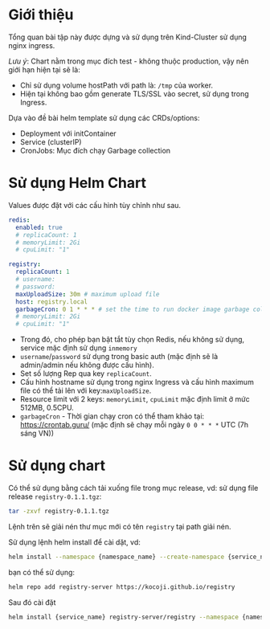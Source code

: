 # Giới thiệu
Tổng quan bài tập này được dựng và sử dụng trên Kind-Cluster sử dụng nginx ingress.

*Lưu ý*: Chart nằm trong mục đích test - không thuộc production, vậy nên giới hạn hiện tại sẽ là:
- Chỉ sử dụng volume hostPath với path là: `/tmp` của worker.
- Hiện tại không bao gồm generate TLS/SSL vào secret, sử dụng trong Ingress.

Dựa vào đề bài helm template sử dụng các CRDs/options:
- Deployment với initContainer 
- Service (clusterIP)
- CronJobs: Mục đích chạy Garbage collection


# Sử dụng Helm Chart 

Values được đặt với các cấu hình tùy chỉnh như sau.
```yaml
redis:
  enabled: true
  # replicaCount: 1
  # memoryLimit: 2Gi
  # cpuLimit: "1"

registry:
  replicaCount: 1
  # username: 
  # password: 
  maxUploadSize: 30m # maximum upload file
  host: registry.local
  garbageCron: 0 1 * * * # set the time to run docker image garbage collection, default is run daily at 00:00 AM
  # memoryLimit: 2Gi
  # cpuLimit: "1"
```

- Trong đó, cho phép bạn bật tắt tùy chọn Redis, nếu không sử dụng, service mặc định sử dụng `inmemory`
- `username`/`password` sử dụng trong basic auth (mặc định sẽ là admin/admin nếu không được cấu hình). 
- Set số lượng Rep qua key `replicaCount`. 
- Cấu hình hostname sử dụng trong nginx Ingress và cấu hình maximum file có thể tải lên với key:`maxUploadSize`.
- Resource limit với 2 keys: `memoryLimit`, `cpuLimit` mặc định limit ở mức 512MB, 0.5CPU.
- `garbageCron` - Thời gian chạy cron có thể tham khảo tại: https://crontab.guru/ (mặc định sẽ chạy mỗi ngày `0 0 * * *` UTC (7h sáng VN))

# Sử dụng chart

Có thể sử dụng bằng cách tải xuống file trong mục release, vd: sử dụng file release `registry-0.1.1.tgz`:

```sh
tar -zxvf registry-0.1.1.tgz
```
Lệnh trên sẽ giải nén thư mục mới có tên `registry` tại path giải nén.

Sử dụng lệnh helm install để cài dặt, vd:
```sh
helm install --namespace {namespace_name} --create-namespace {service_name} registry 
```

bạn có thể sử dụng:

```sh
helm repo add registry-server https://kocoji.github.io/registry
```
Sau đó cài đặt

```sh
helm install {service_name} registry-server/registry --namespace {namespace_name} --create-namespace --values {path/to/values.file}
```